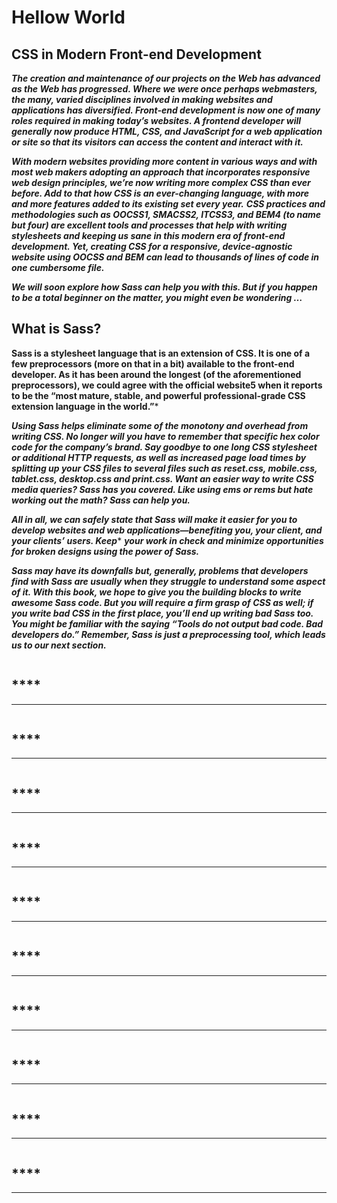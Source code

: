# **Hellow World**

## **CSS in Modern Front-end Development**
***The creation and maintenance of our projects on the Web has advanced as the Web
has progressed. Where we were once perhaps webmasters, the many, varied disciplines involved in making websites and applications has diversified. Front-end development is now one of many roles required in making today’s websites. A frontend developer will generally now produce HTML, CSS, and JavaScript for a web
application or site so that its visitors can access the content and interact with it.***

***With modern websites providing more content in various ways and with most web
makers adopting an approach that incorporates responsive web design principles,
we’re now writing more complex CSS than ever before. Add to that how CSS is an
ever-changing language, with more and more features added to its existing set every
year.***
***CSS practices and methodologies such as OOCSS1, SMACSS2, ITCSS3, and BEM4
(to name but four) are excellent tools and processes that help with writing stylesheets
and keeping us sane in this modern era of front-end development. Yet, creating CSS
for a responsive, device-agnostic website using OOCSS and BEM can lead to thousands of lines of code in one cumbersome file.***

***We will soon explore how Sass can help you with this. But if you happen to be a
total beginner on the matter, you might even be wondering …***


## **What is Sass?**
**Sass is a stylesheet language that is an extension of CSS. It is one of a few preprocessors (more on that in a bit) available to the front-end developer. As it has been
around the longest (of the aforementioned preprocessors), we could agree with the
official website5 when it reports to be the “most mature, stable, and powerful professional-grade CSS extension language in the world.”***

***Using Sass helps eliminate some of the monotony and overhead from writing CSS.
No longer will you have to remember that specific hex color code for the company’s
brand. Say goodbye to one long CSS stylesheet or additional HTTP requests, as well
as increased page load times by splitting up your CSS files to several files such as
reset.css, mobile.css, tablet.css, desktop.css and print.css. Want an easier way to write
CSS media queries? Sass has you covered. Like using ems or rems but hate working
out the math? Sass can help you.***

***All in all, we can safely state that Sass will make it easier for you to develop websites
and web applications—benefiting you, your client, and your clients’ users. Keep****
***your work in check and minimize opportunities for broken designs using the power
of Sass.***

***Sass may have its downfalls but, generally, problems that developers find with Sass
are usually when they struggle to understand some aspect of it. With this book, we
hope to give you the building blocks to write awesome Sass code. But you will require a firm grasp of CSS as well; if you write bad CSS in the first place, you’ll end
up writing bad Sass too. You might be familiar with the saying “Tools do not output
bad code. Bad developers do.” Remember, Sass is just a preprocessing tool, which
leads us to our next section.***
```sass

```


## ****
******
```sass

```


## ****
******
```sass

```


## ****
******
```sass

```


## ****
******
```sass

```


## ****
******
```sass

```


## ****
******
```sass

```


## ****
******
```sass

```


## ****
******
```sass

```


## ****
******
```sass

```


## ****
******
```sass

```






